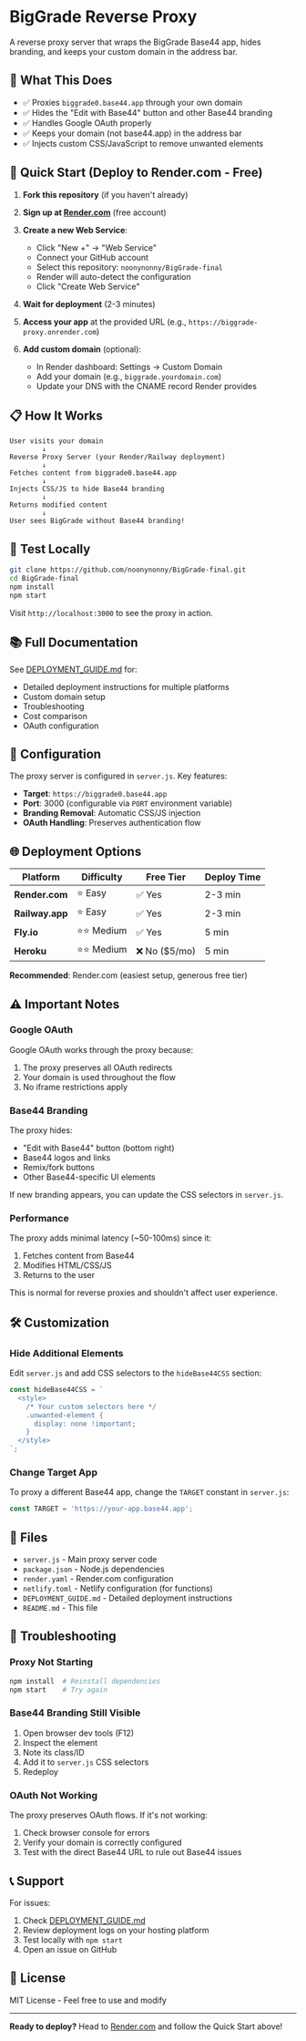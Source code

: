 # BigGrade Reverse Proxy

A reverse proxy server that wraps the BigGrade Base44 app, hides branding, and keeps your custom domain in the address bar.

## 🎯 What This Does

- ✅ Proxies `biggrade0.base44.app` through your own domain
- ✅ Hides the "Edit with Base44" button and other Base44 branding
- ✅ Handles Google OAuth properly
- ✅ Keeps your domain (not base44.app) in the address bar
- ✅ Injects custom CSS/JavaScript to remove unwanted elements

## 🚀 Quick Start (Deploy to Render.com - Free)

1. **Fork this repository** (if you haven't already)

2. **Sign up at [Render.com](https://render.com)** (free account)

3. **Create a new Web Service**:
   - Click "New +" → "Web Service"
   - Connect your GitHub account
   - Select this repository: `noonynonny/BigGrade-final`
   - Render will auto-detect the configuration
   - Click "Create Web Service"

4. **Wait for deployment** (2-3 minutes)

5. **Access your app** at the provided URL (e.g., `https://biggrade-proxy.onrender.com`)

6. **Add custom domain** (optional):
   - In Render dashboard: Settings → Custom Domain
   - Add your domain (e.g., `biggrade.yourdomain.com`)
   - Update your DNS with the CNAME record Render provides

## 📋 How It Works

```
User visits your domain
        ↓
Reverse Proxy Server (your Render/Railway deployment)
        ↓
Fetches content from biggrade0.base44.app
        ↓
Injects CSS/JS to hide Base44 branding
        ↓
Returns modified content
        ↓
User sees BigGrade without Base44 branding!
```

## 🧪 Test Locally

```bash
git clone https://github.com/noonynonny/BigGrade-final.git
cd BigGrade-final
npm install
npm start
```

Visit `http://localhost:3000` to see the proxy in action.

## 📚 Full Documentation

See [DEPLOYMENT_GUIDE.md](DEPLOYMENT_GUIDE.md) for:
- Detailed deployment instructions for multiple platforms
- Custom domain setup
- Troubleshooting
- Cost comparison
- OAuth configuration

## 🔧 Configuration

The proxy server is configured in `server.js`. Key features:

- **Target**: `https://biggrade0.base44.app`
- **Port**: 3000 (configurable via `PORT` environment variable)
- **Branding Removal**: Automatic CSS/JS injection
- **OAuth Handling**: Preserves authentication flow

## 🌐 Deployment Options

| Platform | Difficulty | Free Tier | Deploy Time |
|----------|-----------|-----------|-------------|
| **Render.com** | ⭐ Easy | ✅ Yes | 2-3 min |
| **Railway.app** | ⭐ Easy | ✅ Yes | 2-3 min |
| **Fly.io** | ⭐⭐ Medium | ✅ Yes | 5 min |
| **Heroku** | ⭐⭐ Medium | ❌ No ($5/mo) | 5 min |

**Recommended**: Render.com (easiest setup, generous free tier)

## ⚠️ Important Notes

### Google OAuth

Google OAuth works through the proxy because:
1. The proxy preserves all OAuth redirects
2. Your domain is used throughout the flow
3. No iframe restrictions apply

### Base44 Branding

The proxy hides:
- "Edit with Base44" button (bottom right)
- Base44 logos and links
- Remix/fork buttons
- Other Base44-specific UI elements

If new branding appears, you can update the CSS selectors in `server.js`.

### Performance

The proxy adds minimal latency (~50-100ms) since it:
1. Fetches content from Base44
2. Modifies HTML/CSS/JS
3. Returns to the user

This is normal for reverse proxies and shouldn't affect user experience.

## 🛠️ Customization

### Hide Additional Elements

Edit `server.js` and add CSS selectors to the `hideBase44CSS` section:

```javascript
const hideBase44CSS = `
  <style>
    /* Your custom selectors here */
    .unwanted-element {
      display: none !important;
    }
  </style>
`;
```

### Change Target App

To proxy a different Base44 app, change the `TARGET` constant in `server.js`:

```javascript
const TARGET = 'https://your-app.base44.app';
```

## 📝 Files

- `server.js` - Main proxy server code
- `package.json` - Node.js dependencies
- `render.yaml` - Render.com configuration
- `netlify.toml` - Netlify configuration (for functions)
- `DEPLOYMENT_GUIDE.md` - Detailed deployment instructions
- `README.md` - This file

## 🐛 Troubleshooting

### Proxy Not Starting

```bash
npm install  # Reinstall dependencies
npm start    # Try again
```

### Base44 Branding Still Visible

1. Open browser dev tools (F12)
2. Inspect the element
3. Note its class/ID
4. Add it to `server.js` CSS selectors
5. Redeploy

### OAuth Not Working

The proxy preserves OAuth flows. If it's not working:
1. Check browser console for errors
2. Verify your domain is correctly configured
3. Test with the direct Base44 URL to rule out Base44 issues

## 📞 Support

For issues:
1. Check [DEPLOYMENT_GUIDE.md](DEPLOYMENT_GUIDE.md)
2. Review deployment logs on your hosting platform
3. Test locally with `npm start`
4. Open an issue on GitHub

## 📄 License

MIT License - Feel free to use and modify

---

**Ready to deploy?** Head to [Render.com](https://render.com) and follow the Quick Start above!
